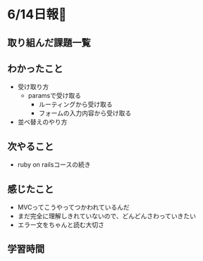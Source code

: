 # 6/14日報🐶

## 取り組んだ課題一覧

## わかったこと

* 受け取り方
  * paramsで受け取る
    * ルーティングから受け取る
    * フォームの入力内容から受け取る
* 並べ替えのやり方

## 次やること

* ruby on railsコースの続き

## 感じたこと

* MVCってこうやってつかわれているんだ
* まだ完全に理解しきれていないので、どんどんさわっていきたい
* エラー文をちゃんと読む大切さ

## 学習時間

